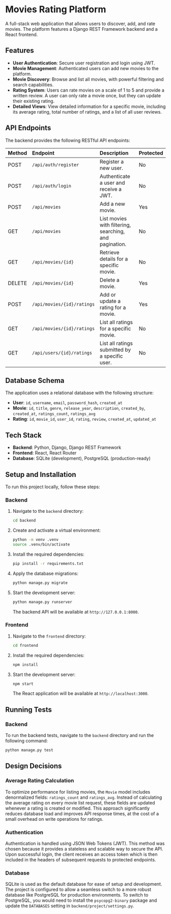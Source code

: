 # Movies Rating Platform

A full-stack web application that allows users to discover, add, and rate movies. The platform features a Django REST Framework backend and a React frontend.

## Features

*   **User Authentication**: Secure user registration and login using JWT.
*   **Movie Management**: Authenticated users can add new movies to the platform.
*   **Movie Discovery**: Browse and list all movies, with powerful filtering and search capabilities.
*   **Rating System**: Users can rate movies on a scale of 1 to 5 and provide a written review. A user can only rate a movie once, but they can update their existing rating.
*   **Detailed Views**: View detailed information for a specific movie, including its average rating, total number of ratings, and a list of all user reviews.

## API Endpoints

The backend provides the following RESTful API endpoints:

| Method | Endpoint                       | Description                                         | Protected |
| :----- | :----------------------------- | :-------------------------------------------------- | :-------- |
| POST   | `/api/auth/register`           | Register a new user.                                | No        |
| POST   | `/api/auth/login`              | Authenticate a user and receive a JWT.              | No        |
| POST   | `/api/movies`                  | Add a new movie.                                    | Yes       |
| GET    | `/api/movies`                  | List movies with filtering, searching, and pagination. | No        |
| GET    | `/api/movies/{id}`             | Retrieve details for a specific movie.              | No        |
| DELETE | `/api/movies/{id}`             | Delete a movie.                                     | Yes       |
| POST   | `/api/movies/{id}/ratings`     | Add or update a rating for a movie.                 | Yes       |
| GET    | `/api/movies/{id}/ratings`     | List all ratings for a specific movie.              | No        |
| GET    | `/api/users/{id}/ratings`      | List all ratings submitted by a specific user.      | No        |

## Database Schema

The application uses a relational database with the following structure:

*   **User**: `id`, `username`, `email`, `password_hash`, `created_at`
*   **Movie**: `id`, `title`, `genre`, `release_year`, `description`, `created_by`, `created_at`, `ratings_count`, `ratings_avg`
*   **Rating**: `id`, `movie_id`, `user_id`, `rating`, `review`, `created_at`, `updated_at`

## Tech Stack

*   **Backend**: Python, Django, Django REST Framework
*   **Frontend**: React, React Router
*   **Database**: SQLite (development), PostgreSQL (production-ready)

## Setup and Installation

To run this project locally, follow these steps:

### Backend

1.  Navigate to the `backend` directory:
    ```bash
    cd backend
    ```

2.  Create and activate a virtual environment:
    ```bash
    python -m venv .venv
    source .venv/bin/activate
    ```

3.  Install the required dependencies:
    ```bash
    pip install -r requirements.txt
    ```

4.  Apply the database migrations:
    ```bash
    python manage.py migrate
    ```

5.  Start the development server:
    ```bash
    python manage.py runserver
    ```
    The backend API will be available at `http://127.0.0.1:8000`.

### Frontend

1.  Navigate to the `frontend` directory:
    ```bash
    cd frontend
    ```

2.  Install the required dependencies:
    ```bash
    npm install
    ```

3.  Start the development server:
    ```bash
    npm start
    ```
    The React application will be available at `http://localhost:3000`.

## Running Tests

### Backend

To run the backend tests, navigate to the `backend` directory and run the following command:

```bash
python manage.py test
```

## Design Decisions

### Average Rating Calculation

To optimize performance for listing movies, the `Movie` model includes denormalized fields: `ratings_count` and `ratings_avg`. Instead of calculating the average rating on every movie list request, these fields are updated whenever a rating is created or modified. This approach significantly reduces database load and improves API response times, at the cost of a small overhead on write operations for ratings.

### Authentication

Authentication is handled using JSON Web Tokens (JWT). This method was chosen because it provides a stateless and scalable way to secure the API. Upon successful login, the client receives an access token which is then included in the headers of subsequent requests to protected endpoints.

### Database

SQLite is used as the default database for ease of setup and development. The project is configured to allow a seamless switch to a more robust database like PostgreSQL for production environments. To switch to PostgreSQL, you would need to install the `psycopg2-binary` package and update the `DATABASES` setting in `backend/project/settings.py`.
